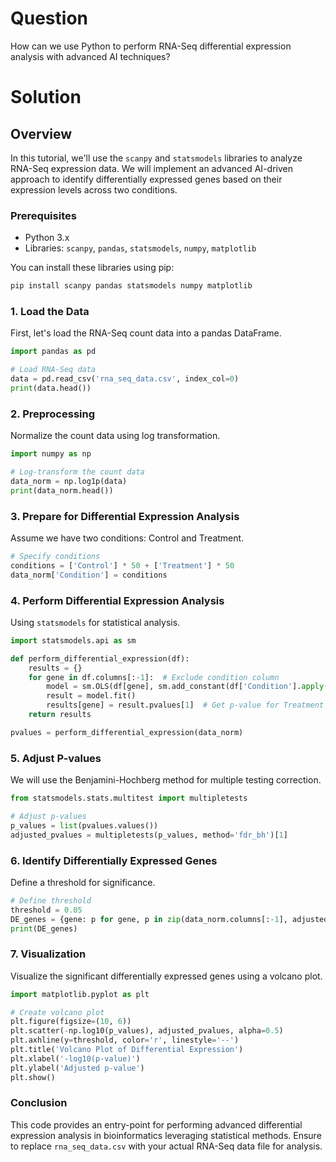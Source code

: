 # Question
How can we use Python to perform RNA-Seq differential expression analysis with advanced AI techniques?

# Solution

## Overview
In this tutorial, we'll use the `scanpy` and `statsmodels` libraries to analyze RNA-Seq expression data. We will implement an advanced AI-driven approach to identify differentially expressed genes based on their expression levels across two conditions.

### Prerequisites
- Python 3.x
- Libraries: `scanpy`, `pandas`, `statsmodels`, `numpy`, `matplotlib`
  
You can install these libraries using pip:
```bash
pip install scanpy pandas statsmodels numpy matplotlib
```

### 1. Load the Data
First, let's load the RNA-Seq count data into a pandas DataFrame.

```python
import pandas as pd

# Load RNA-Seq data
data = pd.read_csv('rna_seq_data.csv', index_col=0)
print(data.head())
```

### 2. Preprocessing
Normalize the count data using log transformation.

```python
import numpy as np

# Log-transform the count data
data_norm = np.log1p(data)
print(data_norm.head())
```

### 3. Prepare for Differential Expression Analysis
Assume we have two conditions: Control and Treatment.

```python
# Specify conditions
conditions = ['Control'] * 50 + ['Treatment'] * 50
data_norm['Condition'] = conditions
```

### 4. Perform Differential Expression Analysis
Using `statsmodels` for statistical analysis.

```python
import statsmodels.api as sm

def perform_differential_expression(df):
    results = {}
    for gene in df.columns[:-1]:  # Exclude condition column
        model = sm.OLS(df[gene], sm.add_constant(df['Condition'].apply(lambda x: 1 if x == 'Treatment' else 0)))
        result = model.fit()
        results[gene] = result.pvalues[1]  # Get p-value for Treatment vs Control
    return results

pvalues = perform_differential_expression(data_norm)
```

### 5. Adjust P-values
We will use the Benjamini-Hochberg method for multiple testing correction.

```python
from statsmodels.stats.multitest import multipletests

# Adjust p-values
p_values = list(pvalues.values())
adjusted_pvalues = multipletests(p_values, method='fdr_bh')[1]
```

### 6. Identify Differentially Expressed Genes
Define a threshold for significance.

```python
# Define threshold
threshold = 0.05
DE_genes = {gene: p for gene, p in zip(data_norm.columns[:-1], adjusted_pvalues) if p < threshold}
print(DE_genes)
```

### 7. Visualization
Visualize the significant differentially expressed genes using a volcano plot.

```python
import matplotlib.pyplot as plt

# Create volcano plot
plt.figure(figsize=(10, 6))
plt.scatter(-np.log10(p_values), adjusted_pvalues, alpha=0.5)
plt.axhline(y=threshold, color='r', linestyle='--')
plt.title('Volcano Plot of Differential Expression')
plt.xlabel('-log10(p-value)')
plt.ylabel('Adjusted p-value')
plt.show()
```

### Conclusion
This code provides an entry-point for performing advanced differential expression analysis in bioinformatics leveraging statistical methods. Ensure to replace `rna_seq_data.csv` with your actual RNA-Seq data file for analysis.
